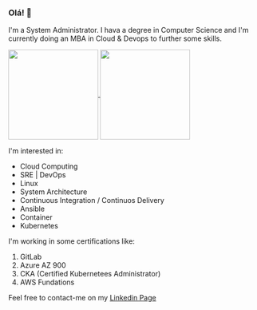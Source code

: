 ### Olá! 👋

I'm a System Administrator. I hava a degree in Computer Science and I'm currently doing an MBA in Cloud & Devops to further some skills.
</p>
<a  href="https://github.com/belmironeto">
  <img height="180em" align="center" src="https://github-readme-stats.vercel.app/api?username=belmironeto&show_icons=true&theme=blue-green&include_all_commits=true&count_private=true"/>
  <img height="180em" align="center" src="https://github-readme-stats.vercel.app/api/top-langs/?username=belmironeto&layout=compact&langs_count=7&theme=blue-green" />
</a>

I'm interested in:

- Cloud Computing
- SRE | DevOps
- Linux
- System Architecture
- Continuous Integration / Continuos Delivery
- Ansible
- Container
- Kubernetes

I'm working in some certifications like:

1. GitLab
2. Azure AZ 900
3. CKA (Certified Kubernetees Administrator) 
4. AWS Fundations

Feel free to contact-me on my [Linkedin Page](https://www.linkedin.com/in/belmiro-neto/)
